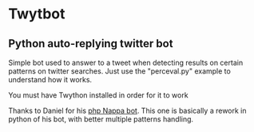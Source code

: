 Twytbot
=======

Python auto-replying twitter bot
-------

Simple bot used to answer to a tweet when detecting results on certain patterns on twitter searches.
Just use the "perceval.py" example to understand how it works.

You must have Twython installed in order for it to work

Thanks to Daniel for his [php Nappa bot](http://dan.cx/2011/06/twitter-autoreply-bot-dbznappa). This one is basically a rework in python of his bot, with better multiple patterns handling.
